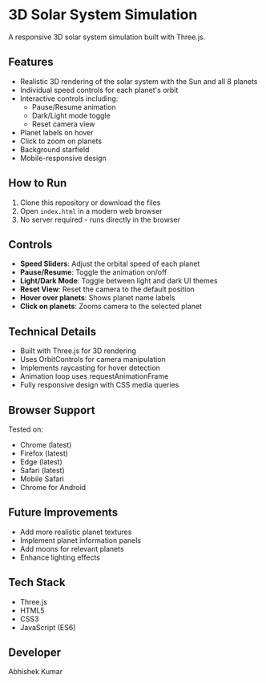 # 3D Solar System Simulation

A responsive 3D solar system simulation built with Three.js.

## Features

- Realistic 3D rendering of the solar system with the Sun and all 8 planets
- Individual speed controls for each planet's orbit
- Interactive controls including:
  - Pause/Resume animation
  - Dark/Light mode toggle
  - Reset camera view
- Planet labels on hover
- Click to zoom on planets
- Background starfield
- Mobile-responsive design

## How to Run

1. Clone this repository or download the files
2. Open `index.html` in a modern web browser
3. No server required - runs directly in the browser

## Controls

- **Speed Sliders**: Adjust the orbital speed of each planet
- **Pause/Resume**: Toggle the animation on/off
- **Light/Dark Mode**: Toggle between light and dark UI themes
- **Reset View**: Reset the camera to the default position
- **Hover over planets**: Shows planet name labels
- **Click on planets**: Zooms camera to the selected planet

## Technical Details

- Built with Three.js for 3D rendering
- Uses OrbitControls for camera manipulation
- Implements raycasting for hover detection
- Animation loop uses requestAnimationFrame
- Fully responsive design with CSS media queries

## Browser Support

Tested on:
- Chrome (latest)
- Firefox (latest)
- Edge (latest)
- Safari (latest)
- Mobile Safari
- Chrome for Android

## Future Improvements

- Add more realistic planet textures
- Implement planet information panels
- Add moons for relevant planets
- Enhance lighting effects

## Tech Stack
- Three.js
- HTML5
- CSS3
- JavaScript (ES6)



## Developer
Abhishek Kumar
